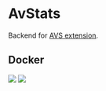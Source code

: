 # AvStats

Backend for [AVS extension](https://chrome.google.com/webstore/detail/avto-nomer-users-activity/abpcphhfnnpcaanhbknfnikemhcjbkkn).

## Docker

[![](https://images.microbadger.com/badges/version/b00bl1k/avstat.svg)](https://microbadger.com/images/b00bl1k/avstat "Get your own version badge on microbadger.com") [![](https://images.microbadger.com/badges/image/b00bl1k/avstat.svg)](https://microbadger.com/images/b00bl1k/avstat "Get your own image badge on microbadger.com")
